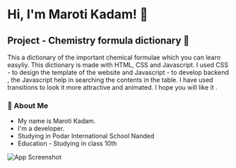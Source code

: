 
# Hi, I'm Maroti Kadam! 👋


## Project - Chemistry formula dictionary 🧪

This a dictionary of the important chemical formulae which you can learn easyliy. This dictionary is made with HTML, CSS and Javascript. I used CSS - to design the template of the website and Javascript - to develop backend , the Javascript help in searching the contents in the table. I have used transitions to look it more attractive and animated. I hope you will like it .




### 🚀 About Me
- My name is Maroti Kadam.
- I'm a developer.
- Studying in Podar International School Nanded
- Education - Studying in class 10th 




![App Screenshot](https://via.placeholder.com/468x300?text=App+Screenshot+Here)


